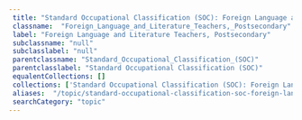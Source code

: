 ```yaml
--- 
 title: "Standard Occupational Classification (SOC): Foreign Language and Literature Teachers, Postsecondary" 
 classname:  "Foreign_Language_and_Literature_Teachers,_Postsecondary" 
 label: "Foreign Language and Literature Teachers, Postsecondary" 
 subclassname: "null" 
 subclasslabel: "null" 
 parentclassname: "Standard_Occupational_Classification_(SOC)" 
 parentclasslabel: "Standard Occupational Classification (SOC)" 
 equalentCollections: [] 
 collections: ['Standard Occupational Classification (SOC): Foreign Language and Literature Teachers, Postsecondary']
 aliases:  "/topic/standard-occupational-classification-soc-foreign-language-and-literature-teachers-postsecondary"  
 searchCategory: "topic" 
---
```

